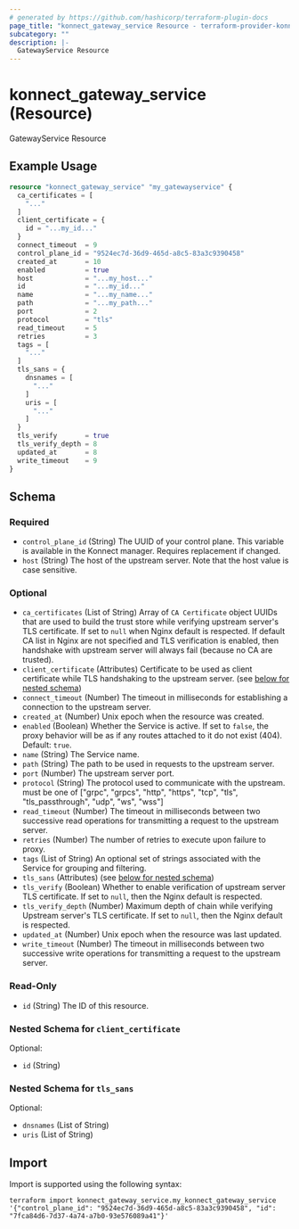 ```yaml
---
# generated by https://github.com/hashicorp/terraform-plugin-docs
page_title: "konnect_gateway_service Resource - terraform-provider-konnect"
subcategory: ""
description: |-
  GatewayService Resource
---
```


# konnect_gateway_service (Resource)

GatewayService Resource

## Example Usage

```terraform
resource "konnect_gateway_service" "my_gatewayservice" {
  ca_certificates = [
    "..."
  ]
  client_certificate = {
    id = "...my_id..."
  }
  connect_timeout  = 9
  control_plane_id = "9524ec7d-36d9-465d-a8c5-83a3c9390458"
  created_at       = 10
  enabled          = true
  host             = "...my_host..."
  id               = "...my_id..."
  name             = "...my_name..."
  path             = "...my_path..."
  port             = 2
  protocol         = "tls"
  read_timeout     = 5
  retries          = 3
  tags = [
    "..."
  ]
  tls_sans = {
    dnsnames = [
      "..."
    ]
    uris = [
      "..."
    ]
  }
  tls_verify       = true
  tls_verify_depth = 8
  updated_at       = 8
  write_timeout    = 9
}
```

<!-- schema generated by tfplugindocs -->
## Schema

### Required

- `control_plane_id` (String) The UUID of your control plane. This variable is available in the Konnect manager. Requires replacement if changed.
- `host` (String) The host of the upstream server. Note that the host value is case sensitive.

### Optional

- `ca_certificates` (List of String) Array of `CA Certificate` object UUIDs that are used to build the trust store while verifying upstream server's TLS certificate. If set to `null` when Nginx default is respected. If default CA list in Nginx are not specified and TLS verification is enabled, then handshake with upstream server will always fail (because no CA are trusted).
- `client_certificate` (Attributes) Certificate to be used as client certificate while TLS handshaking to the upstream server. (see [below for nested schema](#nestedatt--client_certificate))
- `connect_timeout` (Number) The timeout in milliseconds for establishing a connection to the upstream server.
- `created_at` (Number) Unix epoch when the resource was created.
- `enabled` (Boolean) Whether the Service is active. If set to `false`, the proxy behavior will be as if any routes attached to it do not exist (404). Default: `true`.
- `name` (String) The Service name.
- `path` (String) The path to be used in requests to the upstream server.
- `port` (Number) The upstream server port.
- `protocol` (String) The protocol used to communicate with the upstream. must be one of ["grpc", "grpcs", "http", "https", "tcp", "tls", "tls_passthrough", "udp", "ws", "wss"]
- `read_timeout` (Number) The timeout in milliseconds between two successive read operations for transmitting a request to the upstream server.
- `retries` (Number) The number of retries to execute upon failure to proxy.
- `tags` (List of String) An optional set of strings associated with the Service for grouping and filtering.
- `tls_sans` (Attributes) (see [below for nested schema](#nestedatt--tls_sans))
- `tls_verify` (Boolean) Whether to enable verification of upstream server TLS certificate. If set to `null`, then the Nginx default is respected.
- `tls_verify_depth` (Number) Maximum depth of chain while verifying Upstream server's TLS certificate. If set to `null`, then the Nginx default is respected.
- `updated_at` (Number) Unix epoch when the resource was last updated.
- `write_timeout` (Number) The timeout in milliseconds between two successive write operations for transmitting a request to the upstream server.

### Read-Only

- `id` (String) The ID of this resource.

<a id="nestedatt--client_certificate"></a>
### Nested Schema for `client_certificate`

Optional:

- `id` (String)


<a id="nestedatt--tls_sans"></a>
### Nested Schema for `tls_sans`

Optional:

- `dnsnames` (List of String)
- `uris` (List of String)

## Import

Import is supported using the following syntax:

```shell
terraform import konnect_gateway_service.my_konnect_gateway_service '{"control_plane_id": "9524ec7d-36d9-465d-a8c5-83a3c9390458", "id": "7fca84d6-7d37-4a74-a7b0-93e576089a41"}'
```
